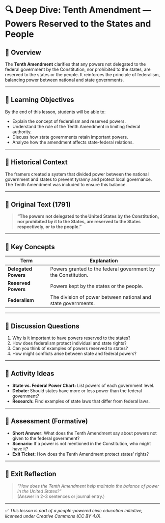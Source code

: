 # 🔍 Deep Dive: Tenth Amendment — Powers Reserved to the States and People

## 🧭 Overview

The **Tenth Amendment** clarifies that any powers not delegated to the federal government by the Constitution, nor prohibited to the states, are reserved to the states or the people. It reinforces the principle of federalism, balancing power between national and state governments.

---

## 🎯 Learning Objectives

By the end of this lesson, students will be able to:  
- Explain the concept of federalism and reserved powers.  
- Understand the role of the Tenth Amendment in limiting federal authority.  
- Discuss how state governments retain important powers.  
- Analyze how the amendment affects state-federal relations.

---

## 📘 Historical Context

The framers created a system that divided power between the national government and states to prevent tyranny and protect local governance. The Tenth Amendment was included to ensure this balance.

---

## 📖 Original Text (1791)

> **“The powers not delegated to the United States by the Constitution, nor prohibited by it to the States, are reserved to the States respectively, or to the people.”**

---

## 🧠 Key Concepts

| Term | Explanation |
|-------|-------------|
| **Delegated Powers** | Powers granted to the federal government by the Constitution. |
| **Reserved Powers** | Powers kept by the states or the people. |
| **Federalism** | The division of power between national and state governments. |

---

## 💬 Discussion Questions

1. Why is it important to have powers reserved to the states?  
2. How does federalism protect individual and state rights?  
3. Can you think of examples of powers reserved to states?  
4. How might conflicts arise between state and federal powers?

---

## 🧪 Activity Ideas

- **State vs. Federal Power Chart:** List powers of each government level.  
- **Debate:** Should states have more or less power than the federal government?  
- **Research:** Find examples of state laws that differ from federal laws.

---

## 📎 Assessment (Formative)

- **Short Answer:** What does the Tenth Amendment say about powers not given to the federal government?  
- **Scenario:** If a power is not mentioned in the Constitution, who might have it?  
- **Exit Ticket:** How does the Tenth Amendment protect states’ rights?

---

## 🏁 Exit Reflection

> *“How does the Tenth Amendment help maintain the balance of power in the United States?”*  
(Answer in 2–3 sentences or journal entry.)

---

✅ *This lesson is part of a people-powered civic education initiative, licensed under Creative Commons (CC BY 4.0).*
